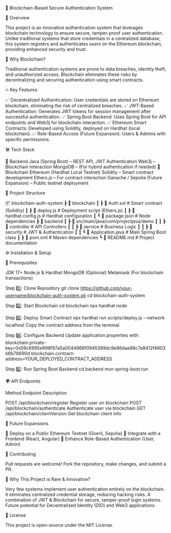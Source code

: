 🚀 Blockchain-Based Secure Authentication System

🔹 Overview

This project is an innovative authentication system that leverages blockchain technology to ensure secure, tamper-proof user authentication. Unlike traditional systems that store credentials in a centralized database, this system registers and authenticates users on the Ethereum blockchain, providing enhanced security and trust.

📌 Why Blockchain?

Traditional authentication systems are prone to data breaches, identity theft, and unauthorized access. Blockchain eliminates these risks by decentralizing and securing authentication using smart contracts.

🔥 Key Features

✅ Decentralized Authentication: User credentials are stored on Ethereum blockchain, eliminating the risk of centralized breaches.
✅ JWT-Based Authentication: Generates JWT tokens for session management after successful authentication.
✅ Spring Boot Backend: Uses Spring Boot for API endpoints and Web3j for blockchain interaction.
✅ Ethereum Smart Contracts: Developed using Solidity, deployed on Hardhat (local blockchain).
✅ Role-Based Access (Future Expansion): Users & Admins with specific permissions.

🛠️ Tech Stack

📌 Backend
Java (Spring Boot) – REST API, JWT Authentication
Web3j – Blockchain interaction
MongoDB – (For hybrid authentication if needed)
📌 Blockchain
Ethereum (Hardhat Local Testnet)
Solidity – Smart contract development
Ethers.js – For contract interaction
Ganache / Sepolia (Future Expansion) – Public testnet deployment

📂 Project Structure

📦 blockchain-auth-system
 ┣ 📂 blockchain
 ┃ ┣ 📜 Auth.sol   # Smart contract (Solidity)
 ┃ ┣ 📜 deploy.js  # Deployment script (Ethers.js)
 ┃ ┣ 📜 hardhat.config.js  # Hardhat configuration
 ┃ ┗ 📜 package.json  # Node dependencies
 ┣ 📂 backend
 ┃ ┣ 📂 src/main/java/com/projectjava/demo
 ┃ ┃ ┣ 📂 controller  # API Controllers
 ┃ ┃ ┣ 📂 service     # Business Logic
 ┃ ┃ ┣ 📂 security    # JWT & Authentication
 ┃ ┃ ┗ 📜 Application.java  # Main Spring Boot class
 ┃ ┣ 📜 pom.xml       # Maven dependencies
 ┗ 📜 README.md       # Project documentation

 ⚙️ Installation & Setup
 
📌 Prerequisites

JDK 17+
Node.js & Hardhat
MongoDB (Optional)
Metamask (For blockchain transactions)

Step 1️⃣: Clone Repository
git clone https://github.com/your-username/blockchain-auth-system.git
cd blockchain-auth-system

Step 2️⃣: Start Blockchain
cd blockchain
npx hardhat node

Step 3️⃣: Deploy Smart Contract
npx hardhat run scripts/deploy.js --network localhost
Copy the contract address from the terminal.

Step 4️⃣: Configure Backend
Update application.properties with:
blockchain.private-key=0x59c6995e998f97a5a0044966f0945389dc9e86dae88c7a8412f4603b6b78690d
blockchain.contract-address=YOUR_DEPLOYED_CONTRACT_ADDRESS

Step 5️⃣: Run Spring Boot Backend
cd backend
mvn spring-boot:run

🌍 API Endpoints

Method	Endpoint	Description

POST	/api/blockchain/register	     Register user on blockchain
POST	/api/blockchain/authenticate	 Authenticate user via blockchain
GET	/api/blockchain/clientVersion	   Get blockchain client info

🚀 Future Expansions

📌 Deploy on a Public Ethereum Testnet (Goerli, Sepolia)
📌 Integrate with a Frontend (React, Angular)
📌 Enhance Role-Based Authentication (User, Admin)

🤝 Contributing

Pull requests are welcome! Fork the repository, make changes, and submit a PR.

🎯 Why This Project is Rare & Innovative?

Very few systems implement user authentication entirely on the blockchain.
It eliminates centralized credential storage, reducing hacking risks.
A combination of JWT & Blockchain for secure, tamper-proof login systems.
Future potential for Decentralized Identity (DID) and Web3 applications.

📜 License

This project is open-source under the MIT License.

